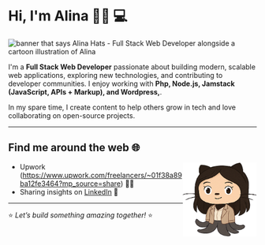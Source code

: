 # Hi, I'm Alina 👋🏻 💻  

<img src="https://github.com/user-attachments/assets/c907310c-ea93-4b97-b29e-fe2ac474a62b" alt="banner that says Alina Hats - Full Stack Web Developer alongside a cartoon illustration of Alina">  

I'm a **Full Stack Web Developer** passionate about building modern, scalable web applications, exploring new technologies, and contributing to developer communities. I enjoy working with **Php, Node.js, Jamstack (JavaScript, APIs + Markup), and Wordpress,**.  

In my spare time, I create content to help others grow in tech and love collaborating on open-source projects.  

---

## Find me around the web 🌐  
<a href="https://github.com/sponsors/yourusername"><img align="right" width="150" height="150" src="https://github.com/avlh/avlh/blob/main/cat.png?raw=true"></a>  

- Upwork (https://www.upwork.com/freelancers/~01f38a89ba12fe3464?mp_source=share) ✍🏻  
- Sharing insights on [LinkedIn](https://www.linkedin.com/in/alina-h-808a6423a/) 💼  

---

⭐ *Let’s build something amazing together!* ⭐
